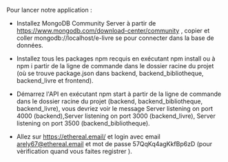 Pour lancer notre application :​

 - Installez MongoDB Community Server à partir de  https://www.mongodb.com/download-center/community , copier et coller mongodb://localhost/e-livre se pour connecter dans la base de données.​

- Installez tous les packages npm recquis en exécutant npm install ou à npm i partir de la ligne de commande dans le dossier racine du projet (où se trouve package.json dans backend, backend_bibliotheque, backend_livre et frontend).​

- Démarrez l'API en exécutant npm start à partir de la ligne de commande dans le dossier racine du projet (backend, backend_bibliotheque, backend_livre), vous devriez voir le message Server listening on port 4000 (backend),Server listening on port 3000 (backend_livre), Server listening on port 3500 (backend_bibliotheque).​

- Allez sur https://ethereal.email/ et login avec email arely67@ethereal.email et mot de passe 57QqKq4agKkfBp6zD (pour vèrification quand vous faites registrer ).​

​